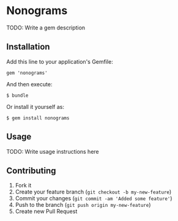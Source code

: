 # Nonograms

TODO: Write a gem description

## Installation

Add this line to your application's Gemfile:

    gem 'nonograms'

And then execute:

    $ bundle

Or install it yourself as:

    $ gem install nonograms

## Usage

TODO: Write usage instructions here

## Contributing

1. Fork it
2. Create your feature branch (`git checkout -b my-new-feature`)
3. Commit your changes (`git commit -am 'Added some feature'`)
4. Push to the branch (`git push origin my-new-feature`)
5. Create new Pull Request
